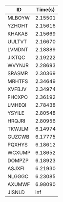 |ID|Time(s)|
|-|-|
|MLBOYW|2.15501|
|YZHOHT|2.15616|
|KHAKAB|2.15669|
|UULTVT|2.16670|
|LVMDNT|2.18889|
|JIXTQC|2.19222|
|WVYNJR|2.28693|
|SRASMR|2.30369|
|MRHTFS|2.34649|
|XVFBJV|2.34974|
|FHCXPO|2.36192|
|LMHEQI|2.78438|
|YSYILE|2.80548|
|HRQJRI|2.80956|
|TKWJLM|6.14974|
|GUZCWB|6.17775|
|PQXHYS|6.18612|
|WCXUMP|6.18652|
|DOMPZP|6.18923|
|ASJXFI|6.21930|
|NLGGGC|6.23085|
|AXUMWF|6.98090|
|JISNLD|inf|
